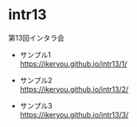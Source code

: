 # intr13
第13回インタラ会

- サンプル1  
https://ikeryou.github.io/intr13/1/

- サンプル2  
https://ikeryou.github.io/intr13/2/

- サンプル3  
https://ikeryou.github.io/intr13/3/
